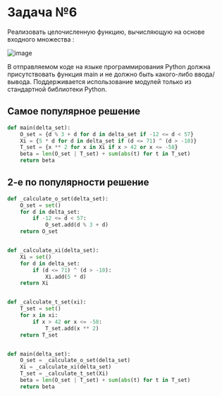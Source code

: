 #  Задача №6
Реализовать целочисленную функцию, вычисляющую  на основе входного множества :

![image](https://github.com/user-attachments/assets/38726a30-258f-42ef-b915-4184c5f3bdfb)

В отправляемом коде на языке программирования Python должна присутствовать функция main и не должно быть какого-либо ввода/вывода. Поддерживается использование модулей только из стандартной библиотеки Python.

## Самое популярное решение

```python
def main(delta_set):
    O_set = {d % 3 + d for d in delta_set if -12 <= d < 57}
    Xi = {5 * d for d in delta_set if (d <= 71) ^ (d > -10)}
    T_set = {x ** 2 for x in Xi if x > 42 or x <= -58}
    beta = len(O_set | T_set) + sum(abs(t) for t in T_set)
    return beta

```

## 2-е по популярности решение

```python
def _calculate_o_set(delta_set):
    O_set = set()
    for d in delta_set:
        if -12 <= d < 57:
            O_set.add(d % 3 + d)
    return O_set


def _calculate_xi(delta_set):
    Xi = set()
    for d in delta_set:
        if (d <= 71) ^ (d > -10):
            Xi.add(5 * d)
    return Xi


def _calculate_t_set(xi):
    T_set = set()
    for x in xi:
        if x > 42 or x <= -58:
            T_set.add(x ** 2)
    return T_set


def main(delta_set):
    O_set = _calculate_o_set(delta_set)
    Xi = _calculate_xi(delta_set)
    T_set = _calculate_t_set(Xi)
    beta = len(O_set | T_set) + sum(abs(t) for t in T_set)
    return beta

```
